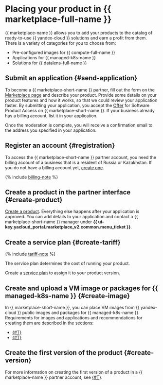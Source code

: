 # Placing your product in {{ marketplace-full-name }}

{{ marketplace-name }} allows you to add your products to the catalog of ready-to-use {{ yandex-cloud }} solutions and earn a profit from them. There is a variety of categories for you to choose from:
* Pre-configured images for {{ compute-full-name }}
* Applications for {{ managed-k8s-name }}
* Solutions for {{ datalens-full-name }}

## Submit an application {#send-application}

To become a {{ marketplace-short-name }} partner, fill out the form on the [Marketplace page](/marketplace) and describe your product. Provide some details on your product features and how it works, so that we could review your application faster. By submitting your application, you accept the [Offer](https://yandex.ru/legal/marketplace_offer/?lang=en) for Software Product Access on {{ marketplace-short-name }}. If your business already has a billing account, list it in your application.

Once the moderation is complete, you will receive a confirmation email to the address you specified in your application.

## Register an account {#registration}

To access the {{ marketplace-short-name }} partner account, you need the billing account of a business that is a resident of Russia or Kazakhstan. If you do not have a billing account yet, [create one](operations/registration.md).

{% include [billing-note](../_includes/marketplace/billing-note.md) %}

## Create a product in the partner interface {#create-product}

[Create a product](operations/create-product.md). Everything else happens after your application is approved. You can add details to your application and contact a {{ marketplace-short-name }} manager under **{{ ui-key.yacloud_portal.marketplace_v2.common.menu_ticket }}**.

## Create a service plan {#create-tariff}

{% include [tariff-note](../_includes/marketplace/tariff-note.md) %}

The service plan determines the cost of running your product.

Create a [service plan](operations/create-tariff.md) to assign it to your product version.

## Create and upload a VM image or packages for {{ managed-k8s-name }} {#create-image}

In {{ marketplace-short-name }}, you can place VM images from {{ yandex-cloud }} public images and packages for {{ managed-k8s-name }}. Requirements for images and applications and recommendations for creating them are described in the sections:
* [{#T}](operations/create-image.md)
* [{#T}](operations/create-container.md)

## Create the first version of the product {#create-version}

For more information on creating the first version of a product in a {{ marketplace-name }} partner account, see [{#T}](operations/create-new-version.md).